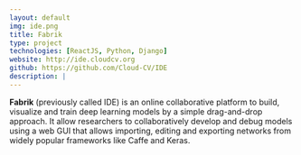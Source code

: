 ```yaml
---
layout: default
img: ide.png
title: Fabrik
type: project
technologies: [ReactJS, Python, Django]
website: http://ide.cloudcv.org
github: https://github.com/Cloud-CV/IDE
description: |
---
```

**Fabrik** (previously called IDE) is an online collaborative platform to build, visualize and train deep learning models by a simple drag-and-drop approach. It allow researchers to collaboratively develop and debug models using a web GUI that allows importing, editing and exporting networks from widely popular frameworks like Caffe and Keras.